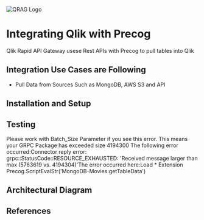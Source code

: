 ![QRAG Logo](../images/Pdrecog.png)

# Integrating Qlik with Precog

Qlik Rapid API Gateway usese Rest APIs with Precog to pull tables into Qlik

## Integration Use Cases are Following

- Pull Data from Sources Such as MongoDB, AWS S3 and API


## Installation and Setup

## Testing

Please work with Batch_Size Parameter if you see this error.
This means your GRPC Package has exceeded size 4194300
The following error occurred:Connector reply error: grpc::StatusCode::RESOURCE_EXHAUSTED: 'Received message larger than max (5763619 vs. 4194304)'The error occurred here:Load * Extension Precog.ScriptEvalStr('MongoDB-Movies:getTableData')
## Architectural Diagram

## References